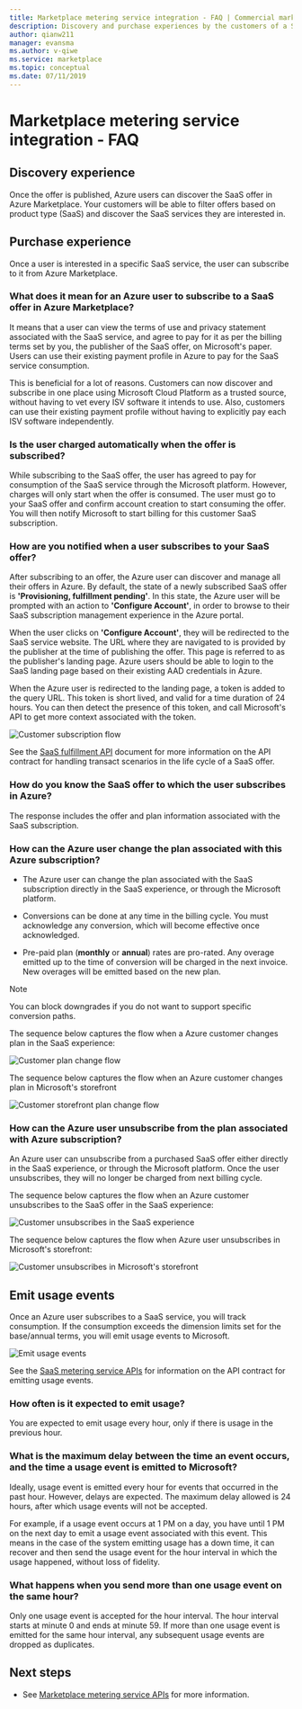 ```yaml
---
title: Marketplace metering service integration - FAQ | Commercial marketplace program
description: Discovery and purchase experiences by the customers of a SaaS offer in the Azure Marketplace. 
author: qianw211 
manager: evansma
ms.author: v-qiwe 
ms.service: marketplace 
ms.topic: conceptual
ms.date: 07/11/2019
---
```


# Marketplace metering service integration - FAQ

## Discovery experience

Once the offer is published, Azure users can discover the SaaS offer in Azure Marketplace. Your customers will be able to filter offers based on product type (SaaS) and discover the SaaS services they are interested in.

## Purchase experience

Once a user is interested in a specific SaaS service, the user can subscribe to it from Azure Marketplace.

### What does it mean for an Azure user to subscribe to a SaaS offer in Azure Marketplace?

It means that a user can view the terms of use and privacy statement associated with the SaaS service, and agree to pay for it as per the billing terms set by you, the publisher of the SaaS offer, on Microsoft's paper. Users can use their existing payment profile in Azure to pay for the SaaS service consumption.

This is beneficial for a lot of reasons. Customers can now discover and subscribe in one place using Microsoft Cloud Platform as a trusted source, without having to vet every ISV software it intends to use. Also, customers can use their existing payment profile without having to explicitly pay each ISV software independently.

### Is the user charged automatically when the offer is subscribed?

While subscribing to the SaaS offer, the user has agreed to pay for consumption of the SaaS service through the Microsoft platform. However, charges will only start when the offer is consumed. The user must go to your SaaS offer and confirm account creation to start consuming the offer. You will then notify Microsoft to start billing for this customer SaaS subscription.

### How are you notified when a user subscribes to your SaaS offer?

After subscribing to an offer, the Azure user can discover and manage all their offers in Azure. By default, the state of a newly subscribed SaaS offer is **'Provisioning, fulfillment pending'**. In this state, the Azure user will be prompted with an action to **'Configure Account'**, in order to browse to their SaaS subscription management experience in the Azure portal.

When the user clicks on **'Configure Account'**, they will be redirected to the SaaS service website. The URL where they are navigated to is provided by the publisher at the time of publishing the offer. This page is referred to as the publisher's landing page. Azure users should be able to login to the SaaS landing page based on their existing AAD credentials in Azure.

When the Azure user is redirected to the landing page, a token is added to the query URL. This token is short lived, and valid for a time duration of 24 hours. You can then detect the presence of this token, and call Microsoft's API to get more context associated with the token.

![Customer subscription flow](media/saas-metering-service-integration-flow-a.png)

See the [SaaS fulfillment API](https://docs.microsoft.com/azure/marketplace/partner-center-portal/pc-saas-fulfillment-api-v2) document for more information on the API contract for handling transact scenarios in the life cycle of a SaaS offer.

### How do you know the SaaS offer to which the user subscribes in Azure?

The response includes the offer and plan information associated with the SaaS subscription.

### How can the Azure user change the plan associated with this Azure subscription?

* The Azure user can change the plan associated with the SaaS subscription directly in the SaaS experience, or through the Microsoft platform.

* Conversions can be done at any time in the  billing cycle. You must acknowledge any conversion, which will become effective once acknowledged.

* Pre-paid plan (**monthly** or **annual**) rates are pro-rated. Any overage emitted up to the time of conversion will be charged in the next invoice. New overages will be emitted based on the new plan.

>[!Note]
>You can block downgrades if you do not want to support specific conversion paths.

The sequence below captures the flow when a Azure customer changes plan in the SaaS experience:

![Customer plan change flow](media/saas-metering-service-integration-flow-b.png)

The sequence below captures the flow when an Azure customer changes plan in Microsoft's storefront

![Customer storefront plan change flow](media/saas-metering-service-integration-flow-c.png)

### How can the Azure user unsubscribe from the plan associated with Azure subscription?

An Azure user can unsubscribe from a purchased SaaS offer either directly in the SaaS experience, or through the Microsoft platform. Once the user unsubscribes, they will no longer be charged from next billing cycle.

The sequence below captures the flow when an Azure customer unsubscribes to the SaaS offer in the SaaS experience:

![Customer unsubscribes in the SaaS experience](media/saas-metering-service-integration-flow-d.png)

The sequence below captures the flow when Azure user unsubscribes in Microsoft's storefront:

![Customer unsubscribes in Microsoft's storefront](media/saas-metering-service-integration-flow-e.png)

## Emit usage events

Once an Azure user subscribes to a SaaS service, you will track consumption. If the consumption exceeds the dimension limits set for the base/annual terms, you will emit usage events to Microsoft.

![Emit usage events](media/isv-emits-usage-event.png)

See the [SaaS metering service APIs](??) for information on the API contract for emitting usage events.

### How often is it expected to emit usage?

You are expected to emit usage every hour, only if there is usage in the previous hour.

### What is the maximum delay between the time an event occurs, and the time a usage event is emitted to Microsoft?

Ideally, usage event is emitted every hour for events that occurred in the past hour. However, delays are expected. The maximum delay allowed is 24 hours, after which usage events will not be accepted.

For example, if a usage event occurs at 1 PM on a day, you have until 1 PM on the next day to emit a usage event associated with this event. This means in the case of the system emitting usage has a down time, it can recover and then send the usage event for the hour interval in which the usage happened, without loss of fidelity.

### What happens when you send more than one usage event on the same hour?

Only one usage event is accepted for the hour interval. The hour interval starts at minute 0 and ends at minute 59.  If more than one usage event is emitted for the same hour interval, any subsequent usage events are dropped as duplicates.

## Next steps

- See [Marketplace metering service APIs](??) for more information.

